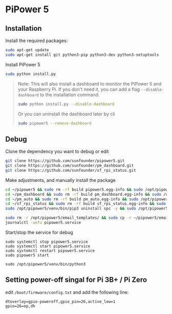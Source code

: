 # PiPower 5

## Installation

Install the required packages:

```bash
sudo apt-get update
sudo apt-get install git python3-pip python3-dev python3-setuptools
```

Install PiPower 5
```bash
sudo python install.py
```

> Note: This will also install a dashboard to monitor the PiPower 5 and your Raspberry Pi. If you don't need it, you can add a flag `--disable-dashboard` to the installation command.
> ```bash
> sudo python install.py --disable-dashboard
> ```
> Or you can uninstall the dashboard later by cli
> ```bash
> sudo pipower5 --remove-dashboard
> ```

## Debug

Clone the dependency you want to debug or edit

```bash
git clone https://github.com/sunfounder/pipower5.git
git clone https://github.com/sunfounder/pm_dashboard.git
git clone https://github.com/sunfounder/sf_rpi_status.git
```

Make adjustments, and manually install the package

```bash
cd ~/pipower5 && sudo rm -rf build pipower5.egg-info && sudo /opt/pipower5/venv/bin/pip3 uninstall pipower5 -y && sudo /opt/pipower5/venv/bin/pip3 install . --no-build-isolation
cd ~/pm_dashboard && sudo rm -rf build pm_dashboard.egg-info && sudo /opt/pipower5/venv/bin/pip3 uninstall pm_dashboard -y && sudo /opt/pipower5/venv/bin/pip3 install . --no-build-isolation
cd ~/pm_auto && sudo rm -rf build pm_auto.egg-info && sudo /opt/pipower5/venv/bin/pip3 uninstall pm_auto -y && sudo /opt/pipower5/venv/bin/pip3 install . --no-build-isolation
cd ~/sf_rpi_status && sudo rm -rf build sf_rpi_status.egg-info && sudo /opt/pipower5/venv/bin/pip3 uninstall sf_rpi_status -y && sudo /opt/pipower5/venv/bin/pip3 install . --no-build-isolation
sudo /opt/pipower5/venv/bin/pip3 uninstall spc -y && sudo /opt/pipower5/venv/bin/pip3 install git+https://github.com/sunfounder/spc.git --no-build-isolation

sudo rm -r /opt/pipower5/email_templates/ && sudo cp -r ~/pipower5/email_templates/ /opt/pipower5/
journalctl -xefu pipower5.service
```

Start/stop the service for debug

```
sudo systemctl stop pipower5.service
sudo systemctl start pipower5.service
sudo systemctl restart pipower5.service
sudo pipower5 start

sudo /opt/pipower5/venv/bin/python3
```

## Setting power-off singal for Pi 3B+ / Pi Zero
edit `/boot/firmware/config.txt` and add the following line:
```
dtoverlay=gpio-poweroff,gpio_pin=26,active_low=1
gpio=26=op,dh
```

